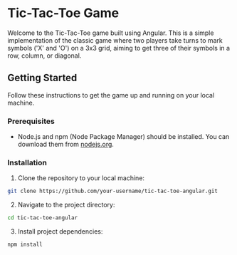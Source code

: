 # Tic-Tac-Toe Game

Welcome to the Tic-Tac-Toe game built using Angular. This is a simple implementation of the classic game where two players take turns to mark symbols ('X' and 'O') on a 3x3 grid, aiming to get three of their symbols in a row, column, or diagonal.

## Getting Started

Follow these instructions to get the game up and running on your local machine.

### Prerequisites

- Node.js and npm (Node Package Manager) should be installed. You can download them from [nodejs.org](https://nodejs.org/).

### Installation

1. Clone the repository to your local machine:
 ```bash
git clone https://github.com/your-username/tic-tac-toe-angular.git
```

2. Navigate to the project directory:
```bash
cd tic-tac-toe-angular
```

3. Install project dependencies:
```bash
npm install
```


